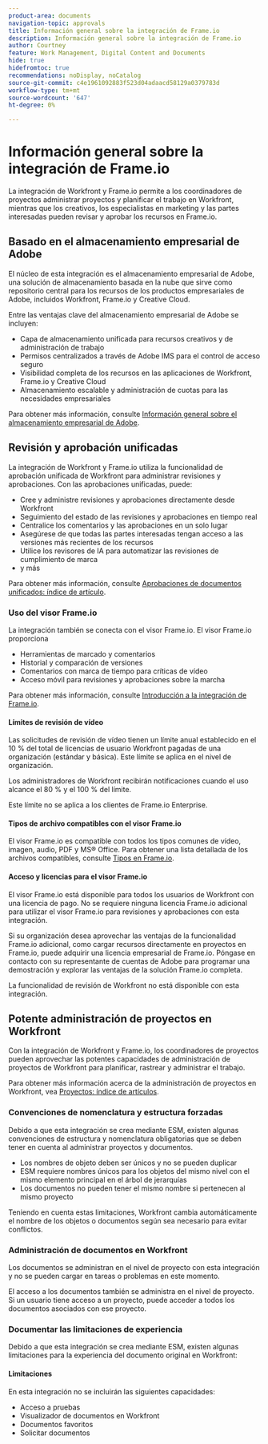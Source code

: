 ```yaml
---
product-area: documents
navigation-topic: approvals
title: Información general sobre la integración de Frame.io
description: Información general sobre la integración de Frame.io
author: Courtney
feature: Work Management, Digital Content and Documents
hide: true
hidefromtoc: true
recommendations: noDisplay, noCatalog
source-git-commit: c4e1961092883f523d04adaacd58129a0379783d
workflow-type: tm+mt
source-wordcount: '647'
ht-degree: 0%

---
```



# Información general sobre la integración de Frame.io

La integración de Workfront y Frame.io permite a los coordinadores de proyectos administrar proyectos y planificar el trabajo en Workfront, mientras que los creativos, los especialistas en marketing y las partes interesadas pueden revisar y aprobar los recursos en Frame.io.

## Basado en el almacenamiento empresarial de Adobe

El núcleo de esta integración es el almacenamiento empresarial de Adobe, una solución de almacenamiento basada en la nube que sirve como repositorio central para los recursos de los productos empresariales de Adobe, incluidos Workfront, Frame.io y Creative Cloud.

Entre las ventajas clave del almacenamiento empresarial de Adobe se incluyen:

* Capa de almacenamiento unificada para recursos creativos y de administración de trabajo
* Permisos centralizados a través de Adobe IMS para el control de acceso seguro
* Visibilidad completa de los recursos en las aplicaciones de Workfront, Frame.io y Creative Cloud <!--coming soon?-->
* Almacenamiento escalable y administración de cuotas para las necesidades empresariales

Para obtener más información, consulte [Información general sobre el almacenamiento empresarial de Adobe](/help/quicksilver/review-and-approve-work/esm-overview.md).

## Revisión y aprobación unificadas

La integración de Workfront y Frame.io utiliza la funcionalidad de aprobación unificada de Workfront para administrar revisiones y aprobaciones. Con las aprobaciones unificadas, puede:

* Cree y administre revisiones y aprobaciones directamente desde Workfront
* Seguimiento del estado de las revisiones y aprobaciones en tiempo real
* Centralice los comentarios y las aprobaciones en un solo lugar
* Asegúrese de que todas las partes interesadas tengan acceso a las versiones más recientes de los recursos
* Utilice los revisores de IA para automatizar las revisiones de cumplimiento de marca
* y más

Para obtener más información, consulte [Aprobaciones de documentos unificados: índice de artículo](/help/quicksilver/review-and-approve-work/document-reviews-and-approvals/document-reviews-and-approvals.md).


### Uso del visor Frame.io

La integración también se conecta con el visor Frame.io. El visor Frame.io proporciona

* Herramientas de marcado y comentarios
* Historial y comparación de versiones
* Comentarios con marca de tiempo para críticas de vídeo
* Acceso móvil para revisiones y aprobaciones sobre la marcha

Para obtener más información, consulte [Introducción a la integración de Frame.io](/help/quicksilver/review-and-approve-work/native-integrations/frame-io/get-started-with-frame-integration.md).

#### Límites de revisión de vídeo

Las solicitudes de revisión de vídeo tienen un límite anual establecido en el 10 % del total de licencias de usuario Workfront pagadas de una organización (estándar y básica). Este límite se aplica en el nivel de organización.

Los administradores de Workfront recibirán notificaciones cuando el uso alcance el 80 % y el 100 % del límite.

Este límite no se aplica a los clientes de Frame.io Enterprise.

#### Tipos de archivo compatibles con el visor Frame.io

El visor Frame.io es compatible con todos los tipos comunes de vídeo, imagen, audio, PDF y MS® Office. Para obtener una lista detallada de los archivos compatibles, consulte [Tipos en Frame.io](https://help.frame.io/en/articles/9436564-supported-file-types-on-frame-io).

#### Acceso y licencias para el visor Frame.io

El visor Frame.io está disponible para todos los usuarios de Workfront con una licencia de pago. No se requiere ninguna licencia Frame.io adicional para utilizar el visor Frame.io para revisiones y aprobaciones con esta integración.

Si su organización desea aprovechar las ventajas de la funcionalidad Frame.io adicional, como cargar recursos directamente en proyectos en Frame.io, puede adquirir una licencia empresarial de Frame.io. Póngase en contacto con su representante de cuentas de Adobe para programar una demostración y explorar las ventajas de la solución Frame.io completa.

La funcionalidad de revisión de Workfront no está disponible con esta integración.

## Potente administración de proyectos en Workfront

Con la integración de Workfront y Frame.io, los coordinadores de proyectos pueden aprovechar las potentes capacidades de administración de proyectos de Workfront para planificar, rastrear y administrar el trabajo.

Para obtener más información acerca de la administración de proyectos en Workfront, vea [Proyectos: índice de artículos](/help/quicksilver/manage-work/projects/create-projects/create-project.md).

### Convenciones de nomenclatura y estructura forzadas

Debido a que esta integración se crea mediante ESM, existen algunas convenciones de estructura y nomenclatura obligatorias que se deben tener en cuenta al administrar proyectos y documentos.

* Los nombres de objeto deben ser únicos y no se pueden duplicar
* ESM requiere nombres únicos para los objetos del mismo nivel con el mismo elemento principal en el árbol de jerarquías
* Los documentos no pueden tener el mismo nombre si pertenecen al mismo proyecto

Teniendo en cuenta estas limitaciones, Workfront cambia automáticamente el nombre de los objetos o documentos según sea necesario para evitar conflictos.

### Administración de documentos en Workfront

Los documentos se administran en el nivel de proyecto con esta integración y no se pueden cargar en tareas o problemas en este momento.

El acceso a los documentos también se administra en el nivel de proyecto. Si un usuario tiene acceso a un proyecto, puede acceder a todos los documentos asociados con ese proyecto.

<!--Documents can't be dragged as full folders.-->

### Documentar las limitaciones de experiencia

Debido a que esta integración se crea mediante ESM, existen algunas limitaciones para la experiencia del documento original en Workfront:

#### Limitaciones

En esta integración no se incluirán las siguientes capacidades:

<!--* External document providers-->
* Acceso a pruebas
* Visualizador de documentos en Workfront
* Documentos favoritos
* Solicitar documentos


<!--#### Temporary limitations

For now, the following capabilities are not available:

* Send documents to Adobe Experience Manager Assets
* Multi-stage approvals
* Upload documents to comments or updates in Workfront
* Upload documents to tasks or issues in Workfront-->



